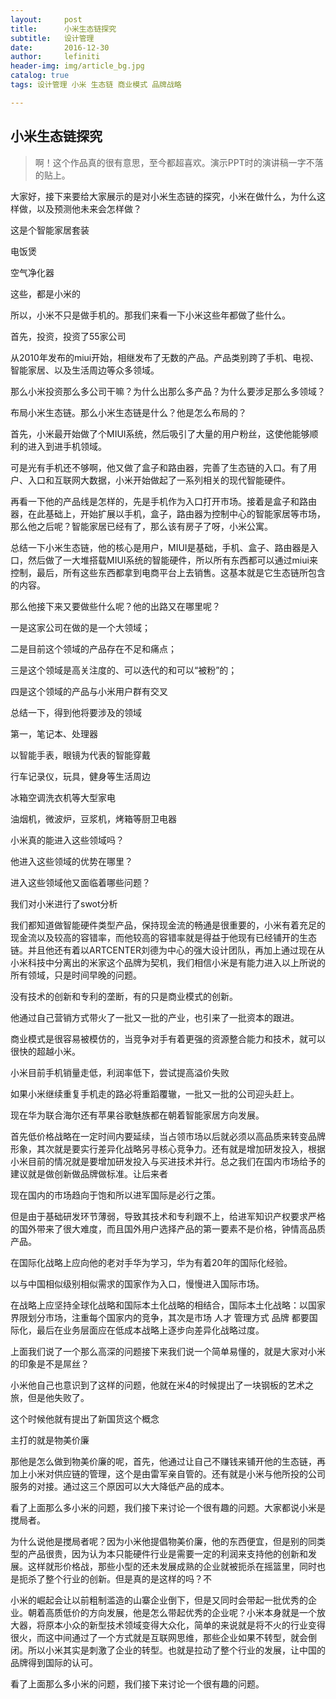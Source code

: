 ```yaml
---
layout:     post
title:      小米生态链探究
subtitle:   设计管理
date:       2016-12-30
author:     lefiniti
header-img: img/article_bg.jpg
catalog: true
tags: 设计管理 小米 生态链 商业模式 品牌战略

---
```


## 小米生态链探究

> 啊！这个作品真的很有意思，至今都超喜欢。演示PPT时的演讲稿一字不落的贴上。

大家好，接下来要给大家展示的是对小米生态链的探究，小米在做什么，为什么这样做，以及预测他未来会怎样做？

这是个智能家居套装

电饭煲

空气净化器

这些，都是小米的

所以，小米不只是做手机的。那我们来看一下小米这些年都做了些什么。

首先，投资，投资了55家公司

从2010年发布的miui开始，相继发布了无数的产品。产品类别跨了手机、电视、智能家居、以及生活周边等众多领域。

那么小米投资那么多公司干嘛？为什么出那么多产品？为什么要涉足那么多领域？

布局小米生态链。那么小米生态链是什么？他是怎么布局的？

首先，小米最开始做了个MIUI系统，然后吸引了大量的用户粉丝，这使他能够顺利的进入到进手机领域。

可是光有手机还不够啊，他又做了盒子和路由器，完善了生态链的入口。有了用户、入口和互联网大数据，小米开始做起了一系列相关的现代智能硬件。

再看一下他的产品线是怎样的，先是手机作为入口打开市场。接着是盒子和路由器，在此基础上，开始扩展以手机，盒子，路由器为控制中心的智能家居等市场，那么他之后呢？智能家居已经有了，那么该有房子了呀，小米公寓。

总结一下小米生态链，他的核心是用户，MIUI是基础，手机、盒子、路由器是入口，然后做了一大堆搭载MIUI系统的智能硬件，所以所有东西都可以通过miui来控制，最后，所有这些东西都拿到电商平台上去销售。这基本就是它生态链所包含的内容。 

那么他接下来又要做些什么呢？他的出路又在哪里呢？

一是这家公司在做的是一个大领域；

二是目前这个领域的产品存在不足和痛点；

三是这个领域是高关注度的、可以迭代的和可以“被粉”的；

四是这个领域的产品与小米用户群有交叉

总结一下，得到他将要涉及的领域

第一，笔记本、处理器

以智能手表，眼镜为代表的智能穿戴

行车记录仪，玩具，健身等生活周边

冰箱空调洗衣机等大型家电

油烟机，微波炉，豆浆机，烤箱等厨卫电器

小米真的能进入这些领域吗？

他进入这些领域的优势在哪里？

进入这些领域他又面临着哪些问题？

我们对小米进行了swot分析

我们都知道做智能硬件类型产品，保持现金流的畅通是很重要的，小米有着充足的现金流以及较高的容错率，而他较高的容错率就是得益于他现有已经铺开的生态链。并且他还有着以ARTCENTER刘德为中心的强大设计团队，再加上通过现在从小米科技中分离出的米家这个品牌为契机，我们相信小米是有能力进入以上所说的所有领域，只是时间早晚的问题。

没有技术的创新和专利的垄断，有的只是商业模式的创新。

他通过自己营销方式带火了一批又一批的产业，也引来了一批资本的跟进。

商业模式是很容易被模仿的，当竞争对手有着更强的资源整合能力和技术，就可以很快的超越小米。

小米目前手机销量走低，利润率低下，尝试提高溢价失败

如果小米继续重复手机走的路必将重蹈覆辙，一批又一批的公司迎头赶上。

现在华为联合海尔还有苹果谷歌魅族都在朝着智能家居方向发展。

首先低价格战略在一定时间内要延续，当占领市场以后就必须以高品质来转变品牌形象，其次就是要实行差异化战略另寻核心竞争力。还有就是增加研发投入，根据小米目前的情况就是要增加研发投入与买进技术并行。总之我们在国内市场给予的建议就是做创新做品牌做标准。让后来者

现在国内的市场趋向于饱和所以进军国际是必行之策。

但是由于基础研发环节薄弱，导致其技术和专利跟不上，给进军知识产权要求严格的国外带来了很大难度，而且国外用户选择产品的第一要素不是价格，钟情高品质产品。

在国际化战略上应向他的老对手华为学习，华为有着20年的国际化经验。

以与中国相似级别相似需求的国家作为入口，慢慢进入国际市场。

在战略上应坚持全球化战略和国际本土化战略的相结合，国际本土化战略：以国家界限划分市场，注重每个国家内的竞争，其次是市场
人才 管理方式 品牌 都要国际化，最后在业务层面应在低成本战略上逐步向差异化战略过度。

上面我们说了一个那么高深的问题接下来我们说一个简单易懂的，就是大家对小米的印象是不是屌丝？

小米他自己也意识到了这样的问题，他就在米4的时候提出了一块钢板的艺术之旅，但是他失败了。

这个时候他就有提出了新国货这个概念

主打的就是物美价廉

那他是怎么做到物美价廉的呢，首先，他通过让自己不赚钱来铺开他的生态链，再加上小米对供应链的管理，这个是由雷军亲自管的。还有就是小米与他所投的公司服务的对接。通过这三个原因可以大大降低产品的成本。

看了上面那么多小米的问题，我们接下来讨论一个很有趣的问题。大家都说小米是搅局者。

为什么说他是搅局者呢？因为小米他提倡物美价廉，他的东西便宜，但是别的同类型的产品很贵，因为认为本只能硬件行业是需要一定的利润来支持他的创新和发展。这样就形价格战，那些小型的还未发展成熟的企业就被扼杀在摇篮里，同时也是扼杀了整个行业的创新。但是真的是这样的吗？不

小米的崛起会让以前粗制滥造的山寨企业倒下，但是又同时会带起一批优秀的企业。朝着高质低价的方向发展，他是怎么带起优秀的企业呢？小米本身就是一个放大器，将原本小众的新型技术领域变得大众化，简单的来说就是将不火的行业变得很火，而这中间通过了一个方式就是互联网思维，那些企业如果不转型，就会倒闭。所以小米其实是刺激了企业的转型。也就是拉动了整个行业的发展，让中国的品牌得到国际的认可。

看了上面那么多小米的问题，我们接下来讨论一个很有趣的问题。